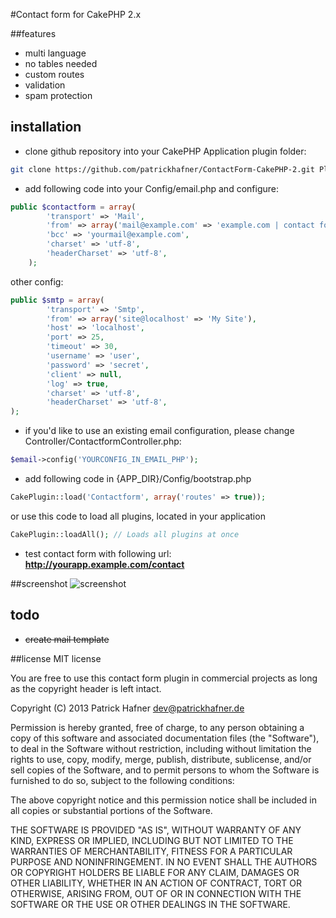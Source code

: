 #Contact form for CakePHP 2.x

##features
* multi language
* no tables needed
* custom routes
* validation
* spam protection

## installation
* clone github repository into your CakePHP Application plugin folder:

```bash
git clone https://github.com/patrickhafner/ContactForm-CakePHP-2.git Plugin/Contactform
```

* add following code into your Config/email.php and configure:

```php
public $contactform = array(
	    'transport' => 'Mail',
	    'from' => array('mail@example.com' => 'example.com | contact form'),
	    'bcc' => 'yourmail@example.com',
	    'charset' => 'utf-8',
	    'headerCharset' => 'utf-8',
	);
```

other config:

```php
public $smtp = array(
		'transport' => 'Smtp',
		'from' => array('site@localhost' => 'My Site'),
		'host' => 'localhost',
		'port' => 25,
		'timeout' => 30,
		'username' => 'user',
		'password' => 'secret',
		'client' => null,
		'log' => true,
		'charset' => 'utf-8',
		'headerCharset' => 'utf-8',
);
```

* if you'd like to use an existing email configuration, please change Controller/ContactformController.php:

```php
$email->config('YOURCONFIG_IN_EMAIL_PHP');
```

* add following code in {APP_DIR}/Config/bootstrap.php

```php
CakePlugin::load('Contactform', array('routes' => true));
```

or use this code to load all plugins, located in your application
```php
CakePlugin::loadAll(); // Loads all plugins at once
```

* test contact form with following url: **http://yourapp.example.com/contact**

##screenshot
![screenshot](https://raw.github.com/patrickhafner/ContactForm-CakePHP-2/master/screenshot.png)

## todo

* ~~create mail template~~

##license
MIT license

You are free to use this contact form plugin in commercial projects as long as the copyright header is left intact.

Copyright (C) 2013 Patrick Hafner <dev@patrickhafner.de>

Permission is hereby granted, free of charge, to any person obtaining a copy of this software and associated documentation files (the "Software"), to deal in the Software without restriction, including without limitation the rights to use, copy, modify, merge, publish, distribute, sublicense, and/or sell copies of the Software, and to permit persons to whom the Software is furnished to do so, subject to the following conditions:

The above copyright notice and this permission notice shall be included in all copies or substantial portions of the Software.

THE SOFTWARE IS PROVIDED "AS IS", WITHOUT WARRANTY OF ANY KIND, EXPRESS OR IMPLIED, INCLUDING BUT NOT LIMITED TO THE WARRANTIES OF MERCHANTABILITY, FITNESS FOR A PARTICULAR PURPOSE AND NONINFRINGEMENT. IN NO EVENT SHALL THE AUTHORS OR COPYRIGHT HOLDERS BE LIABLE FOR ANY CLAIM, DAMAGES OR OTHER LIABILITY, WHETHER IN AN ACTION OF CONTRACT, TORT OR OTHERWISE, ARISING FROM, OUT OF OR IN CONNECTION WITH THE SOFTWARE OR THE USE OR OTHER DEALINGS IN THE SOFTWARE.